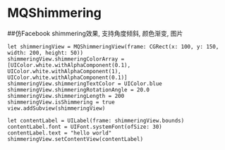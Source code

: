 # MQShimmering

##仿Facebook shimmering效果, 支持角度倾斜, 颜色渐变, 图片


	let shimmeringView = MQShimmeringView(frame: CGRect(x: 100, y: 150, width: 200, height: 50))
	shimmeringView.shimmeringColorArray = [UIColor.white.withAlphaComponent(0.1), UIColor.white.withAlphaComponent(1), UIColor.white.withAlphaComponent(0.1)]
	shimmeringView.shimmeringTextColor = UIColor.blue
	shimmeringView.shimmeringRotationAngle = 20.0
	shimmeringView.shimmeringLength = 200
	shimmeringView.isShimmering = true
	view.addSubview(shimmeringView)

	let contentLabel = UILabel(frame: shimmeringView.bounds)
	contentLabel.font = UIFont.systemFont(ofSize: 30)
	contentLabel.text = "hello world"
	shimmeringView.setContentView(contentLabel)
